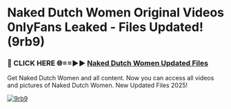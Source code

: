 # Naked Dutch Women Original Videos 0nlyFans Leaked - Files Updated! (9rb9)

<h3>🔴 CLICK HERE 🌐==►► <a href="https://tinyurl.com/up5wt9bj" rel="nofollow">Naked Dutch Women Updated Files</a></h3>

Get Naked Dutch Women and all content. Now you can access all videos and pictures of Naked Dutch Women. New Updated Files 2025!

[![9rb9](https://i.imgur.com/ABiUzMV.gif)](https://tinyurl.com/up5wt9bj)
